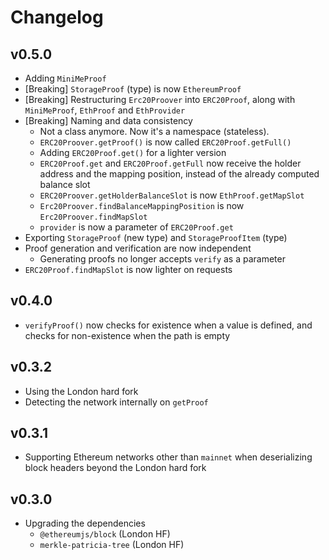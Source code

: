 # Changelog

## v0.5.0
- Adding `MiniMeProof`
- [Breaking] `StorageProof` (type) is now `EthereumProof`
- [Breaking] Restructuring `Erc20Proover` into `ERC20Proof`, along with `MiniMeProof`, `EthProof` and `EthProvider`
- [Breaking] Naming and data consistency
  - Not a class anymore. Now it's a namespace (stateless).
  - `ERC20Proover.getProof()` is now called `ERC20Proof.getFull()`
  - Adding `ERC20Proof.get()` for a lighter version
  - `ERC20Proof.get` and `ERC20Proof.getFull` now receive the holder address and the mapping position, instead of the already computed balance slot
  - `ERC20Proover.getHolderBalanceSlot` is now `EthProof.getMapSlot`
  - `Erc20Proover.findBalanceMappingPosition` is now `Erc20Proover.findMapSlot`
  - `provider` is now a parameter of `ERC20Proof.get`
- Exporting `StorageProof` (new type) and `StorageProofItem` (type)
- Proof generation and verification are now independent
  - Generating proofs no longer accepts `verify` as a parameter
- `ERC20Proof.findMapSlot` is now lighter on requests

## v0.4.0
- `verifyProof()` now checks for existence when a value is defined, and checks for non-existence when the path is empty

## v0.3.2

- Using the London hard fork
- Detecting the network internally on `getProof`

## v0.3.1

- Supporting Ethereum networks other than `mainnet` when deserializing block headers beyond the London hard fork

## v0.3.0

- Upgrading the dependencies
  - `@ethereumjs/block` (London HF)
  - `merkle-patricia-tree` (London HF)
